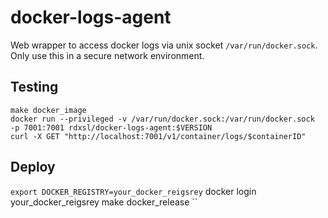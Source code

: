 # docker-logs-agent

Web wrapper to access docker logs via unix socket `/var/run/docker.sock`. Only use this in a secure network environment.

## Testing
```
make docker_image
docker run --privileged -v /var/run/docker.sock:/var/run/docker.sock  -p 7001:7001 rdxsl/docker-logs-agent:$VERSION
curl -X GET "http://localhost:7001/v1/container/logs/$containerID"
```

## Deploy
`export DOCKER_REGISTRY=your_docker_reigsrey`
docker login your_docker_reigsrey
make docker_release
``
